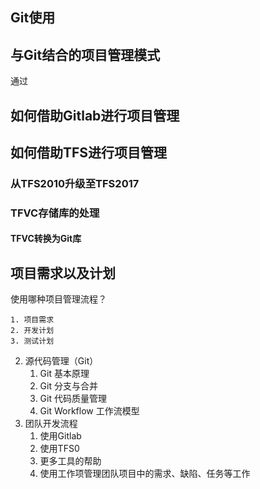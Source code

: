 ## Git使用

## 与Git结合的项目管理模式

通过

## 如何借助Gitlab进行项目管理

## 如何借助TFS进行项目管理
### 从TFS2010升级至TFS2017
### TFVC存储库的处理
#### TFVC转换为Git库

## 项目需求以及计划

使用哪种项目管理流程？

    1. 项目需求
    2. 开发计划
    3. 测试计划
2. 源代码管理（Git）
    1. Git 基本原理
    2. Git 分支与合并
    3. Git 代码质量管理
    4. Git Workflow 工作流模型
3. 团队开发流程
    1. 使用Gitlab
    2. 使用TFS0
    3. 更多工具的帮助
    4. 使用工作项管理团队项目中的需求、缺陷、任务等工作